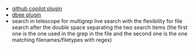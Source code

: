 - [github copilot plugin](https://github.com/github/copilot.vim)
- [dbee plugin](https://github.com/kndndrj/nvim-dbee)
- search in telescope for multigrep live search with the flexibility for file search after the double space separating the two search items (the first one is the one used in the grep in the file and the second one is the one matching filenames/filetypes with regex)

